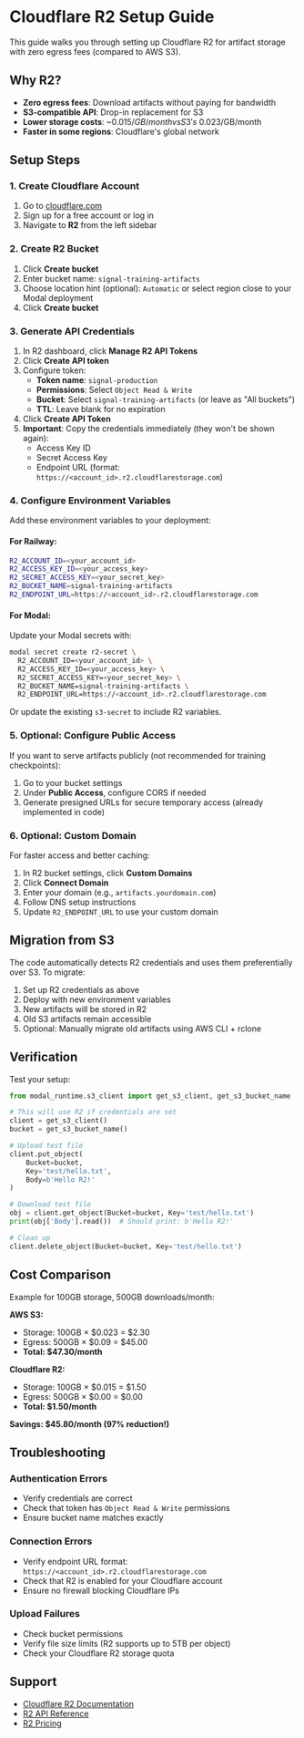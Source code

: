 # Cloudflare R2 Setup Guide

This guide walks you through setting up Cloudflare R2 for artifact storage with zero egress fees (compared to AWS S3).

## Why R2?

- **Zero egress fees**: Download artifacts without paying for bandwidth
- **S3-compatible API**: Drop-in replacement for S3
- **Lower storage costs**: ~$0.015/GB/month vs S3's ~$0.023/GB/month
- **Faster in some regions**: Cloudflare's global network

## Setup Steps

### 1. Create Cloudflare Account

1. Go to [cloudflare.com](https://www.cloudflare.com/)
2. Sign up for a free account or log in
3. Navigate to **R2** from the left sidebar

### 2. Create R2 Bucket

1. Click **Create bucket**
2. Enter bucket name: `signal-training-artifacts`
3. Choose location hint (optional): `Automatic` or select region close to your Modal deployment
4. Click **Create bucket**

### 3. Generate API Credentials

1. In R2 dashboard, click **Manage R2 API Tokens**
2. Click **Create API token**
3. Configure token:
   - **Token name**: `signal-production`
   - **Permissions**: Select `Object Read & Write`
   - **Bucket**: Select `signal-training-artifacts` (or leave as "All buckets")
   - **TTL**: Leave blank for no expiration
4. Click **Create API Token**
5. **Important**: Copy the credentials immediately (they won't be shown again):
   - Access Key ID
   - Secret Access Key
   - Endpoint URL (format: `https://<account_id>.r2.cloudflarestorage.com`)

### 4. Configure Environment Variables

Add these environment variables to your deployment:

#### For Railway:
```bash
R2_ACCOUNT_ID=<your_account_id>
R2_ACCESS_KEY_ID=<your_access_key>
R2_SECRET_ACCESS_KEY=<your_secret_key>
R2_BUCKET_NAME=signal-training-artifacts
R2_ENDPOINT_URL=https://<account_id>.r2.cloudflarestorage.com
```

#### For Modal:
Update your Modal secrets with:
```bash
modal secret create r2-secret \
  R2_ACCOUNT_ID=<your_account_id> \
  R2_ACCESS_KEY_ID=<your_access_key> \
  R2_SECRET_ACCESS_KEY=<your_secret_key> \
  R2_BUCKET_NAME=signal-training-artifacts \
  R2_ENDPOINT_URL=https://<account_id>.r2.cloudflarestorage.com
```

Or update the existing `s3-secret` to include R2 variables.

### 5. Optional: Configure Public Access

If you want to serve artifacts publicly (not recommended for training checkpoints):

1. Go to your bucket settings
2. Under **Public Access**, configure CORS if needed
3. Generate presigned URLs for secure temporary access (already implemented in code)

### 6. Optional: Custom Domain

For faster access and better caching:

1. In R2 bucket settings, click **Custom Domains**
2. Click **Connect Domain**
3. Enter your domain (e.g., `artifacts.yourdomain.com`)
4. Follow DNS setup instructions
5. Update `R2_ENDPOINT_URL` to use your custom domain

## Migration from S3

The code automatically detects R2 credentials and uses them preferentially over S3. To migrate:

1. Set up R2 credentials as above
2. Deploy with new environment variables
3. New artifacts will be stored in R2
4. Old S3 artifacts remain accessible
5. Optional: Manually migrate old artifacts using AWS CLI + rclone

## Verification

Test your setup:

```python
from modal_runtime.s3_client import get_s3_client, get_s3_bucket_name

# This will use R2 if credentials are set
client = get_s3_client()
bucket = get_s3_bucket_name()

# Upload test file
client.put_object(
    Bucket=bucket,
    Key='test/hello.txt',
    Body=b'Hello R2!'
)

# Download test file
obj = client.get_object(Bucket=bucket, Key='test/hello.txt')
print(obj['Body'].read())  # Should print: b'Hello R2!'

# Clean up
client.delete_object(Bucket=bucket, Key='test/hello.txt')
```

## Cost Comparison

Example for 100GB storage, 500GB downloads/month:

**AWS S3:**

- Storage: 100GB × $0.023 = $2.30
- Egress: 500GB × $0.09 = $45.00
- **Total: $47.30/month**

**Cloudflare R2:**

- Storage: 100GB × $0.015 = $1.50
- Egress: 500GB × $0.00 = $0.00
- **Total: $1.50/month**

**Savings: $45.80/month (97% reduction!)**

## Troubleshooting

### Authentication Errors

- Verify credentials are correct
- Check that token has `Object Read & Write` permissions
- Ensure bucket name matches exactly

### Connection Errors

- Verify endpoint URL format: `https://<account_id>.r2.cloudflarestorage.com`
- Check that R2 is enabled for your Cloudflare account
- Ensure no firewall blocking Cloudflare IPs

### Upload Failures

- Check bucket permissions
- Verify file size limits (R2 supports up to 5TB per object)
- Check your Cloudflare R2 storage quota

## Support

- [Cloudflare R2 Documentation](https://developers.cloudflare.com/r2/)
- [R2 API Reference](https://developers.cloudflare.com/r2/api/s3/)
- [R2 Pricing](https://developers.cloudflare.com/r2/pricing/)

